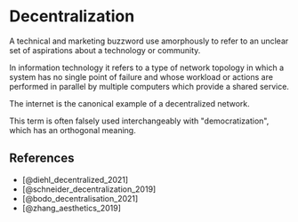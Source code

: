 # Decentralization
A technical and marketing buzzword use amorphously to refer to an unclear set of aspirations about a technology or community.

In information technology it refers to a type of network topology in which a system has no single point of failure and whose workload or actions are performed in parallel by multiple computers which provide a shared service.

The internet is the canonical example of a decentralized network.

This term is often falsely used interchangeably with "democratization", which has an orthogonal meaning.

## References

* [@diehl_decentralized_2021]
* [@schneider_decentralization_2019]
* [@bodo_decentralisation_2021]
* [@zhang_aesthetics_2019]